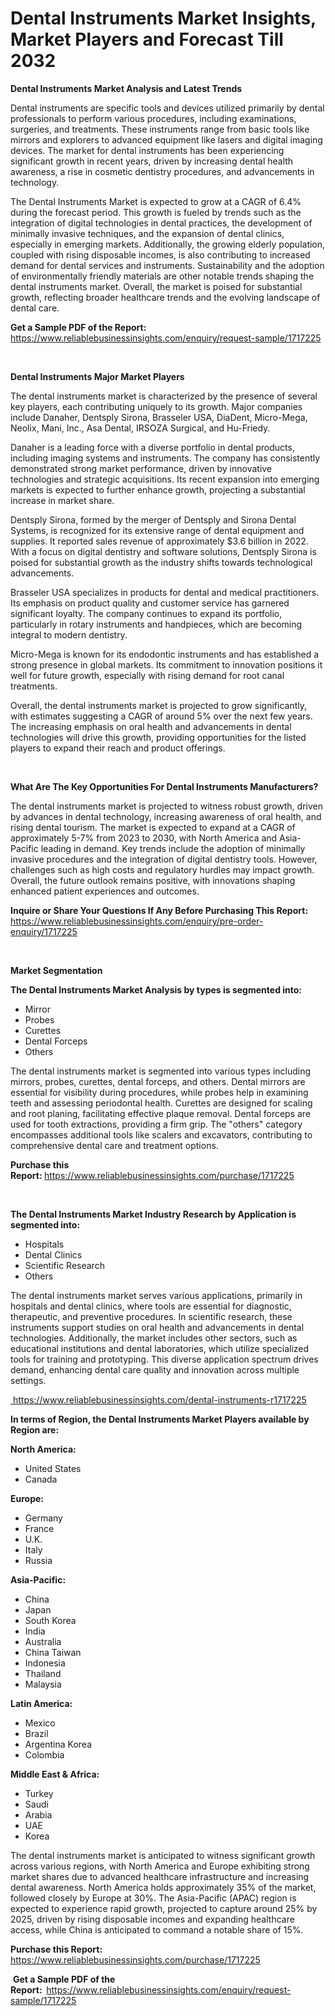<p><h1>Dental Instruments Market Insights, Market Players and Forecast Till 2032</h1></p><p><strong>Dental Instruments Market Analysis and Latest Trends</strong></p>
<p><p>Dental instruments are specific tools and devices utilized primarily by dental professionals to perform various procedures, including examinations, surgeries, and treatments. These instruments range from basic tools like mirrors and explorers to advanced equipment like lasers and digital imaging devices. The market for dental instruments has been experiencing significant growth in recent years, driven by increasing dental health awareness, a rise in cosmetic dentistry procedures, and advancements in technology.</p><p>The Dental Instruments Market is expected to grow at a CAGR of 6.4% during the forecast period. This growth is fueled by trends such as the integration of digital technologies in dental practices, the development of minimally invasive techniques, and the expansion of dental clinics, especially in emerging markets. Additionally, the growing elderly population, coupled with rising disposable incomes, is also contributing to increased demand for dental services and instruments. Sustainability and the adoption of environmentally friendly materials are other notable trends shaping the dental instruments market. Overall, the market is poised for substantial growth, reflecting broader healthcare trends and the evolving landscape of dental care.</p></p>
<p><strong>Get a Sample PDF of the Report:&nbsp;</strong> <a href="https://www.reliablebusinessinsights.com/enquiry/request-sample/1717225?utm_campaign=1117&utm_medium=2&utm_source=Github&utm_content=ia&utm_term=13042025&utm_id=dental-instruments">https://www.reliablebusinessinsights.com/enquiry/request-sample/1717225</a></p>
<p>&nbsp;</p>
<p><strong>Dental Instruments Major Market Players</strong></p>
<p><p>The dental instruments market is characterized by the presence of several key players, each contributing uniquely to its growth. Major companies include Danaher, Dentsply Sirona, Brasseler USA, DiaDent, Micro-Mega, Neolix, Mani, Inc., Asa Dental, IRSOZA Surgical, and Hu-Friedy.</p><p>Danaher is a leading force with a diverse portfolio in dental products, including imaging systems and instruments. The company has consistently demonstrated strong market performance, driven by innovative technologies and strategic acquisitions. Its recent expansion into emerging markets is expected to further enhance growth, projecting a substantial increase in market share.</p><p>Dentsply Sirona, formed by the merger of Dentsply and Sirona Dental Systems, is recognized for its extensive range of dental equipment and supplies. It reported sales revenue of approximately $3.6 billion in 2022. With a focus on digital dentistry and software solutions, Dentsply Sirona is poised for substantial growth as the industry shifts towards technological advancements.</p><p>Brasseler USA specializes in products for dental and medical practitioners. Its emphasis on product quality and customer service has garnered significant loyalty. The company continues to expand its portfolio, particularly in rotary instruments and handpieces, which are becoming integral to modern dentistry.</p><p>Micro-Mega is known for its endodontic instruments and has established a strong presence in global markets. Its commitment to innovation positions it well for future growth, especially with rising demand for root canal treatments.</p><p>Overall, the dental instruments market is projected to grow significantly, with estimates suggesting a CAGR of around 5% over the next few years. The increasing emphasis on oral health and advancements in dental technologies will drive this growth, providing opportunities for the listed players to expand their reach and product offerings.</p></p>
<p>&nbsp;</p>
<p><strong>What Are The Key Opportunities For Dental Instruments Manufacturers?</strong></p>
<p><p>The dental instruments market is projected to witness robust growth, driven by advances in dental technology, increasing awareness of oral health, and rising dental tourism. The market is expected to expand at a CAGR of approximately 5-7% from 2023 to 2030, with North America and Asia-Pacific leading in demand. Key trends include the adoption of minimally invasive procedures and the integration of digital dentistry tools. However, challenges such as high costs and regulatory hurdles may impact growth. Overall, the future outlook remains positive, with innovations shaping enhanced patient experiences and outcomes.</p></p>
<p><strong>Inquire or Share Your Questions If Any Before Purchasing This Report:</strong> <a href="https://www.reliablebusinessinsights.com/enquiry/pre-order-enquiry/1717225?utm_campaign=1117&utm_medium=2&utm_source=Github&utm_content=ia&utm_term=13042025&utm_id=dental-instruments">https://www.reliablebusinessinsights.com/enquiry/pre-order-enquiry/1717225</a></p>
<p>&nbsp;</p>
<p><strong>Market Segmentation</strong></p>
<p><strong>The Dental Instruments Market Analysis by types is segmented into:</strong></p>
<p><ul><li>Mirror</li><li>Probes</li><li>Curettes</li><li>Dental Forceps</li><li>Others</li></ul></p>
<p><p>The dental instruments market is segmented into various types including mirrors, probes, curettes, dental forceps, and others. Dental mirrors are essential for visibility during procedures, while probes help in examining teeth and assessing periodontal health. Curettes are designed for scaling and root planing, facilitating effective plaque removal. Dental forceps are used for tooth extractions, providing a firm grip. The "others" category encompasses additional tools like scalers and excavators, contributing to comprehensive dental care and treatment options.</p></p>
<p><strong>Purchase this Report:&nbsp;</strong><a href="https://www.reliablebusinessinsights.com/purchase/1717225?utm_campaign=1117&utm_medium=2&utm_source=Github&utm_content=ia&utm_term=13042025&utm_id=dental-instruments">https://www.reliablebusinessinsights.com/purchase/1717225</a></p>
<p>&nbsp;</p>
<p><strong>The Dental Instruments Market Industry Research by Application is segmented into:</strong></p>
<p><ul><li>Hospitals</li><li>Dental Clinics</li><li>Scientific Research</li><li>Others</li></ul></p>
<p><p>The dental instruments market serves various applications, primarily in hospitals and dental clinics, where tools are essential for diagnostic, therapeutic, and preventive procedures. In scientific research, these instruments support studies on oral health and advancements in dental technologies. Additionally, the market includes other sectors, such as educational institutions and dental laboratories, which utilize specialized tools for training and prototyping. This diverse application spectrum drives demand, enhancing dental care quality and innovation across multiple settings.</p></p>
<p><a href="https://www.reliablebusinessinsights.com/dental-instruments-r1717225?utm_campaign=1117&utm_medium=2&utm_source=Github&utm_content=ia&utm_term=13042025&utm_id=dental-instruments">&nbsp;https://www.reliablebusinessinsights.com/dental-instruments-r1717225</a></p>
<p><strong>In terms of Region, the Dental Instruments Market Players available by Region are:</strong></p>
<p>
    <p> <strong> North America: </strong>
        <ul>
            <li>United States</li>
            <li>Canada</li>
        </ul>
        </p> 
    <p> <strong> Europe: </strong>
        <ul>
            <li>Germany</li>
            <li>France</li>
            <li>U.K.</li>
            <li>Italy</li>
            <li>Russia</li>
        </ul>
        </p> 
    <p> <strong> Asia-Pacific: </strong>
        <ul>
            <li>China</li>
            <li>Japan</li>
            <li>South Korea</li>
            <li>India</li>
            <li>Australia</li>
            <li>China Taiwan</li>
            <li>Indonesia</li>
            <li>Thailand</li>
            <li>Malaysia</li>
        </ul>
        </p> 
    <p> <strong> Latin America: </strong>
        <ul>
            <li>Mexico</li>
            <li>Brazil</li>
            <li>Argentina Korea</li>
            <li>Colombia</li>
        </ul>
        </p> 
    <p> <strong> Middle East & Africa: </strong>
        <ul>
            <li>Turkey</li>
            <li>Saudi</li>
            <li>Arabia</li>
            <li>UAE</li>
            <li>Korea</li>
        </ul>
    </p>
    </p>
<p><p>The dental instruments market is anticipated to witness significant growth across various regions, with North America and Europe exhibiting strong market shares due to advanced healthcare infrastructure and increasing dental awareness. North America holds approximately 35% of the market, followed closely by Europe at 30%. The Asia-Pacific (APAC) region is expected to experience rapid growth, projected to capture around 25% by 2025, driven by rising disposable incomes and expanding healthcare access, while China is anticipated to command a notable share of 15%.</p></p>
<p><strong>Purchase this Report: </strong><a href="https://www.reliablebusinessinsights.com/purchase/1717225?utm_campaign=1117&utm_medium=2&utm_source=Github&utm_content=ia&utm_term=13042025&utm_id=dental-instruments">https://www.reliablebusinessinsights.com/purchase/1717225</a></p>
<p>&nbsp;<strong>Get a Sample PDF of the Report:&nbsp;&nbsp;</strong><a href="https://www.reliablebusinessinsights.com/enquiry/request-sample/1717225?utm_campaign=1117&utm_medium=2&utm_source=Github&utm_content=ia&utm_term=13042025&utm_id=dental-instruments">https://www.reliablebusinessinsights.com/enquiry/request-sample/1717225</a></p>
<p><strong></strong></p>
<p><p></p><p></p><p></p></p>